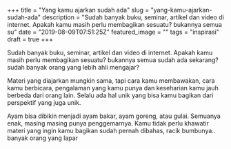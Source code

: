 +++
title = "Yang kamu ajarkan sudah ada"
slug = "yang-kamu-ajarkan-sudah-ada"
description = "Sudah banyak buku, seminar, artikel dan video di internet. Apakah kamu masih perlu membagikan sesuatu? bukannya semua su"
date = "2019-08-09T07:51:25Z"
featured_image = ""
tags = "inspirasi"
draft = true
+++ 
 
Sudah banyak buku, seminar, artikel dan video di internet. Apakah kamu masih perlu membagikan sesuatu? bukannya semua sudah ada sekarang? sudah banyak orang yang lebih ahli mengajar?

Materi yang diajarkan mungkin sama, tapi cara kamu membawakan, cara kamu berbicara, pengalaman yang kamu punya dan keseharian kamu jauh berbeda dari orang lain. Selalu ada hal unik yang bisa kamu bagikan dari perspektif yang juga unik.

Ayam bisa dibikin menjadi ayam bakar, ayam goreng, atau gulai. Semuanya enak, masing masing punya penggemarnya. Kamu tidak perlu khawatir materi yang ingin kamu bagikan sudah pernah dibahas, racik bumbunya.. banyak orang yang lapar